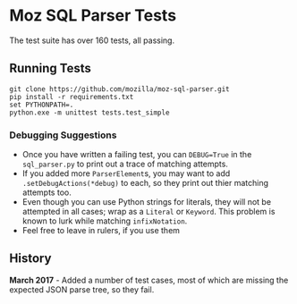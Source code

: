 Moz SQL Parser Tests
====================

The test suite has over 160 tests, all passing. 

## Running Tests

	git clone https://github.com/mozilla/moz-sql-parser.git
	pip install -r requirements.txt
	set PYTHONPATH=.	
	python.exe -m unittest tests.test_simple

### Debugging Suggestions

* Once you have written a failing test, you can `DEBUG=True` in the 
`sql_parser.py` to print out a trace of matching attempts. 
* If you added more `ParserElement`s, you may want to add `.setDebugActions(*debug)` 
to each, so they print out thier matching attempts too.
* Even though you can use Python strings for literals, they will not be
attempted in all cases; wrap as a `Literal` or `Keyword`.  This problem 
is known to lurk while matching `infixNotation`. 
* Feel free to leave in rulers, if you use them

 
## History

**March 2017** - Added a number of test cases, most of which are missing the expected JSON parse tree, so they fail.


